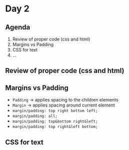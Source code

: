 # Day 2

## Agenda
1. Review of proper code (css and html)
2. Margins vs Padding
3. CSS for text
4. ...

## Review of proper code (css and html)

## Margins vs Padding
* `Padding` -> applies spacing to the children elements
* `Margin` -> applies spacing around current element
* `margin/padding: top right bottom left;`
* `margin/padding: all;`
* `margin/padding: top&bottom right&left;`
* `margin/padding: top right&left bottom;`

## CSS for text
